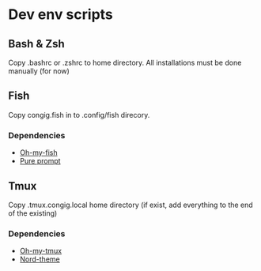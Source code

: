 # Dev env scripts

## Bash & Zsh
Copy .bashrc or .zshrc to home directory. All installations must be done manually (for now)


## Fish 
Copy congig.fish in to .config/fish direcory.

### Dependencies
- [Oh-my-fish](https://github.com/oh-my-fish/oh-my-fish)
- [Pure prompt](https://github.com/pure-fish/pure)


## Tmux
Copy .tmux.congig.local home directory (if exist, add everything to the end of the existing)

### Dependencies
- [Oh-my-tmux](https://www.nordtheme.com/ports/tmux)
- [Nord-theme](https://www.nordtheme.com/ports/tmux)
